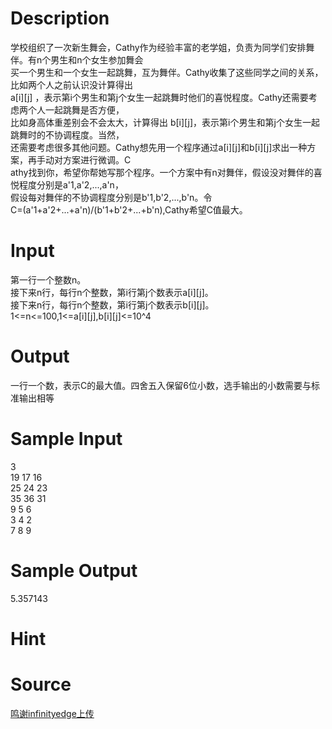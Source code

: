 
# Description

<div class="content"><div>学校组织了一次新生舞会，Cathy作为经验丰富的老学姐，负责为同学们安排舞伴。有n个男生和n个女生参加舞会</div>
<div>买一个男生和一个女生一起跳舞，互为舞伴。Cathy收集了这些同学之间的关系，比如两个人之前认识没计算得出 </div>
<div>a[i][j] ，表示第i个男生和第j个女生一起跳舞时他们的喜悦程度。Cathy还需要考虑两个人一起跳舞是否方便，</div>
<div>比如身高体重差别会不会太大，计算得出 b[i][j]，表示第i个男生和第j个女生一起跳舞时的不协调程度。当然，</div>
<div>还需要考虑很多其他问题。Cathy想先用一个程序通过a[i][j]和b[i][j]求出一种方案，再手动对方案进行微调。C</div>
<div>athy找到你，希望你帮她写那个程序。一个方案中有n对舞伴，假设没对舞伴的喜悦程度分别是a&#39;1,a&#39;2,...,a&#39;n，</div>
<div>假设每对舞伴的不协调程度分别是b&#39;1,b&#39;2,...,b&#39;n。令</div>
<div>C=(a&#39;1+a&#39;2+...+a&#39;n)/(b&#39;1+b&#39;2+...+b&#39;n),Cathy希望C值最大。</div>
<div></div></div>

# Input

<div class="content"><div>第一行一个整数n。</div>
<div>接下来n行，每行n个整数，第i行第j个数表示a[i][j]。</div>
<div>接下来n行，每行n个整数，第i行第j个数表示b[i][j]。</div>
<div>1&lt;=n&lt;=100,1&lt;=a[i][j],b[i][j]&lt;=10^4</div>
<div></div></div>

# Output

<div class="content"><div>一行一个数，表示C的最大值。四舍五入保留6位小数，选手输出的小数需要与标准输出相等</div>
<div></div></div>

# Sample Input

<div class="content"><span class="sampledata">3<br/>
19 17 16<br/>
25 24 23<br/>
35 36 31<br/>
9 5 6<br/>
3 4 2<br/>
7 8 9</span></div>

# Sample Output

<div class="content"><span class="sampledata">5.357143</span></div>

# Hint

<div class="content"><p></p></div>

# Source

<div class="content"><p><a href="problemset.php?search=鸣谢infinityedge上传">鸣谢infinityedge上传</a></p></div>

